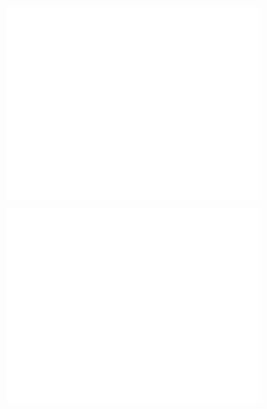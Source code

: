 <!-- If you're using "master" as default branch -->
![Metrics](https://github.com/noxan-dev/noxan-dev/blob/master/github-metrics.svg)
<!-- If you're using "main" as default branch -->
![Metrics](https://github.com/noxan-dev/noxan-dev/blob/main/github-metrics.svg)
